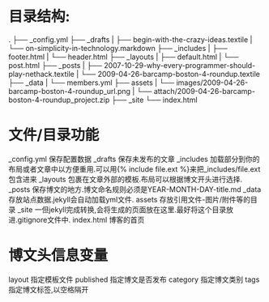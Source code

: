 # 目录结构:
.
├── _config.yml
├── _drafts
|   ├── begin-with-the-crazy-ideas.textile
|   └── on-simplicity-in-technology.markdown
├── _includes
|   ├── footer.html
|   └── header.html
├── _layouts
|   ├── default.html
|   └── post.html
├── _posts
|   ├── 2007-10-29-why-every-programmer-should-play-nethack.textile
|   └── 2009-04-26-barcamp-boston-4-roundup.textile
├── _data
|   └── members.yml
├── assets
|   └── images/2009-04-26-barcamp-boston-4-roundup_url.png
|   └── attach/2009-04-26-barcamp-boston-4-roundup_project.zip
├── _site
└── index.html

# 文件/目录功能
_config.yml 保存配置数据
_drafts	    保存未发布的文章
_includes   加载部分到你的布局或者文章中以方便重用.可以用{% include file.ext %}来把_includes/file.ext包含进来
_layouts    包裹在文章外部的模板.布局可以根据博文开头进行选择.
_posts	    保存博文的地方.博文命名规则必须是YEAR-MONTH-DAY-title.md
_data	    存放站点数据.jekyll会自动加载yml文件.
assets	    存放引用文件-图片/附件等的目录
_site	    一但jekyll完成转换,会将生成的页面放在这里.最好将这个目录放进.gitignore文件中.
index.html  博客的首页

# 博文头信息变量
layout	    指定模板文件
published   指定博文是否发布
category    指定博文类别
tags	    指定博文标签,以空格隔开



